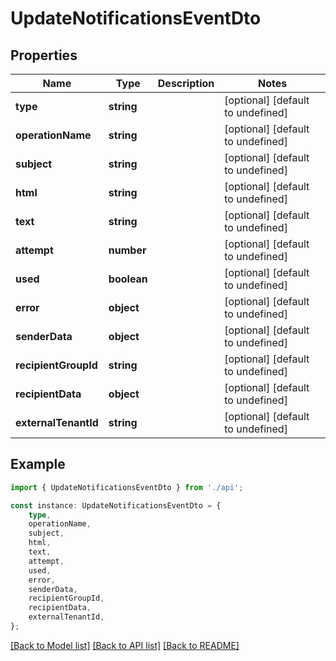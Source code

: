 # UpdateNotificationsEventDto


## Properties

Name | Type | Description | Notes
------------ | ------------- | ------------- | -------------
**type** | **string** |  | [optional] [default to undefined]
**operationName** | **string** |  | [optional] [default to undefined]
**subject** | **string** |  | [optional] [default to undefined]
**html** | **string** |  | [optional] [default to undefined]
**text** | **string** |  | [optional] [default to undefined]
**attempt** | **number** |  | [optional] [default to undefined]
**used** | **boolean** |  | [optional] [default to undefined]
**error** | **object** |  | [optional] [default to undefined]
**senderData** | **object** |  | [optional] [default to undefined]
**recipientGroupId** | **string** |  | [optional] [default to undefined]
**recipientData** | **object** |  | [optional] [default to undefined]
**externalTenantId** | **string** |  | [optional] [default to undefined]

## Example

```typescript
import { UpdateNotificationsEventDto } from './api';

const instance: UpdateNotificationsEventDto = {
    type,
    operationName,
    subject,
    html,
    text,
    attempt,
    used,
    error,
    senderData,
    recipientGroupId,
    recipientData,
    externalTenantId,
};
```

[[Back to Model list]](../README.md#documentation-for-models) [[Back to API list]](../README.md#documentation-for-api-endpoints) [[Back to README]](../README.md)
